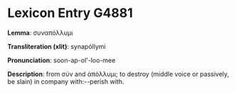 # Lexicon Entry G4881

**Lemma**: συναπόλλυμι

**Transliteration (xlit)**: synapóllymi

**Pronunciation**: soon-ap-ol'-loo-mee

**Description**:
from σύν and ἀπόλλυμι; to destroy (middle voice or passively, be slain) in company with:--perish with.
